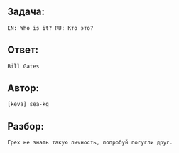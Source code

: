 ## Задача: 

    EN: Who is it? RU: Кто это?

## Ответ:
    Bill Gates

## Автор: 
    [keva] sea-kg

## Разбор:
    Грех не знать такую личность, попробуй погугли друг. 
